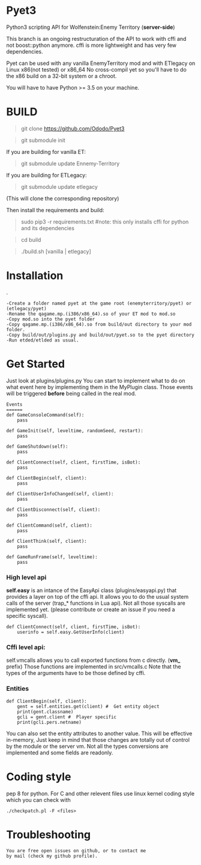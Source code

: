 Pyet3
=====


Python3 scripting API for Wolfenstein:Enemy Territory  (**server-side**)

This branch is an ongoing restructuration of the API to work with cffi and not boost::python anymore.
cffi is more lightweight and has very few dependencies.

 Pyet can be used with any vanilla EnemyTerritory mod and with ETlegacy on Linux x86(not tested) or x86_64
No cross-compil yet so you'll have to do the x86 build on a 32-bit system or a chroot.

You will have to have Python >= 3.5 on your machine.


BUILD
============
>git clone https://github.com/Ododo/Pyet3

>git submodule init

If you are building for vanilla ET:
>git submodule update Ennemy-Territory

If you are building for ETLegacy:
>git submodule update etlegacy

(This will clone the corresponding repository)

Then install the requirements and build:

>sudo pip3 -r requirements.txt #note: this only installs cffi for python and its dependencies

>cd build

>./build.sh [vanilla | etlegacy]


Installation
============
.

    -Create a folder named pyet at the game root (enemyterritory/pyet) or (etlegacy/pyet) 
    -Rename the qagame.mp.(i386/x86_64).so of your ET mod to mod.so
    -Copy mod.so into the pyet folder
    -Copy qagame.mp.(i386/x86_64).so from build/out directory to your mod folder.
    -Copy build/out/plugins.py and build/out/pyet.so to the pyet directory 
    -Run etded/etlded as usual.
    
    
Get Started
===========

Just look at plugins/plugins.py
You can start to implement what to do on what event here by implementing them in the
MyPlugin class. Those events will be triggered **before** being called in the real mod.

       
  
    Events
    ======
    def GameConsoleCommand(self):
        pass

    def GameInit(self, leveltime, randomSeed, restart):
        pass

    def GameShutdown(self):
        pass

    def ClientConnect(self, client, firstTime, isBot):
        pass

    def ClientBegin(self, client):
        pass

    def ClientUserInfoChanged(self, client):
        pass

    def ClientDisconnect(self, client):
        pass

    def ClientCommand(self, client):
        pass

    def ClientThink(self, client):
        pass

    def GameRunFrame(self, leveltime):
        pass



### High level api
**self.easy** is an intance of the EasyApi class (plugins/easyapi.py)  that provides a layer on top of the cffi
api. It allows you to do the usual system calls of the server (trap_* functions in Lua api).
Not all those syscalls are implemented yet. (please contribute or create an issue if you need a specific syscall).


    def ClientConnect(self, client, firstTime, isBot):
        userinfo = self.easy.GetUserInfo(client)


### Cffi level api:
self.vmcalls allows you to call exported functions from c directly. (**vm_** prefix)
Those functions are implemented in src/vmcalls.c
Note that the types of the arguments have to be those defined by cffi.


### Entities

    def ClientBegin(self, client):
        gent = self.entities.get(client) #  Get entity object
        print(gent.classname)
        gcli = gent.client #  Player specific
        print(gcli.pers.netname)
        
 You can also set the entity attributes to another value. This will be effective in-memory,
 Just keep in mind that those changes are totally out of control by the module or the server vm.
Not all the types conversions are implemented and some fields are readonly.

Coding style
================

pep 8 for python.
For C and other relevent files use linux kernel coding style which you can check with 
		
	./checkpatch.pl -F <files>
    
Troubleshooting
================

    You are free open issues on github, or to contact me 
    by mail (check my github profile).

        
    
        
    
    
